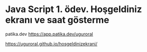 # Java Script 1. ödev. Hoşgeldiniz ekranı ve saat gösterme 
patika.dev https://app.patika.dev/uguroral

https://uguroral.github.io/hosgeldinizekrani/
